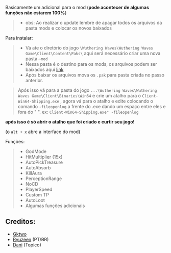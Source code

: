 Basicamente um adicional para o mod (**__pode acontecer de algumas funções não estarem 100%__**)

> - obs: Ao realizar o update lembre de apagar todos os arquivos da pasta mods e colocar os novos baixados

Para instalar:

> - Vá ate o diretório do jogo  `\Wuthering Waves\Wuthering Waves Game\Client\Content\Paks\` aqui será necessário criar uma nova pasta `~mod`
> - Nessa pasta é o destino para os mods, os arquivos podem ser baixados aqui [link](https://github.com/ryuzeen/WutheringWaves-Tools)
> - Após baixar os arquivos mova os `.pak` para pasta criada no passo anterior.


> Após isso vá para a pasta do jogo `...\Wuthering Waves\Wuthering Waves Game\Client\Binaries\Win64` e crie um atalho para o `Client-Win64-Shipping.exe` , agora vá para o atalho e edite colocando o comando `-fileopenlog` a frente do .exe dando um espaço entre eles e fora do " ".
> ex: `Client-Win64-Shipping.exe" -fileopenlog`

**após isso é só abrir o atalho que foi criado e curtir seu jogo!**

(o `alt + x` abre a interface do mod)

Funções:

> - GodMode
> - HitMultiplier (15x)
> - AutoPickTreasure
> - AutoAbsorb 
> - KillAura
> - PerceptionRange
> - NoCD
> - PlayerSpeed
> - Custom TP
> - AutoLoot
> - Algumas funções adicionais


## Creditos:

- [Gktwo](https://github.com/Gktwo)
- [Ryuzeen](https://github.com/ryuzeen) (PT/BR)
- [Dani](https://github.com/danieldcoelho) (Topico)

